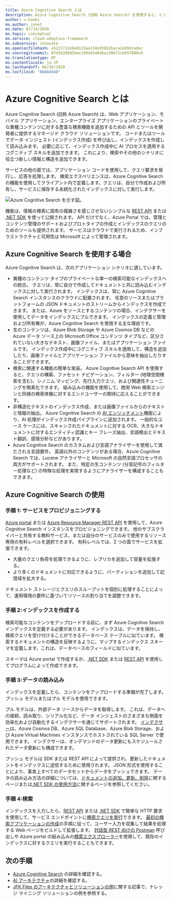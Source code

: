 ```yaml
---
title: Azure Cognitive Search とは
description: Azure Cognitive Search (旧称 Azure Search) を使用すると、インデックス作成中に AI プロセスを適用できます。
author: v-hanki
ms.author: janet
ms.date: 07/14/2020
ms.topic: conceptual
ms.service: cloud-adoption-framework
ms.subservice: innovate
ms.openlocfilehash: a5221713e9e6125aa134e958b2baca2e99dcadec
ms.sourcegitcommit: 07d56209d56ee199dd148dbac59671cbb57880c0
ms.translationtype: HT
ms.contentlocale: ja-JP
ms.lasthandoff: 08/26/2020
ms.locfileid: "88884540"
---
```

<!-- cSpell:ignore Lucene -->

<!-- docsTest:casing "JFK Files" -->
<!-- docsTest:ignore "Azure Search" -->

# <a name="what-is-azure-cognitive-search"></a>Azure Cognitive Search とは

Azure Cognitive Search (旧称 Azure Search) は、Web アプリケーション、モバイル アプリケーション、エンタープライズ アプリケーションのプライベートな異種コンテンツに対する豊富な検索機能を追加するための API とツールを開発者に提供するマネージド クラウド ソリューションです。 コードまたはツールでデータ インジェスト (インデックス作成) を呼び出し、インデックスを作成して読み込みます。 必要に応じて、インデックス作成中に AI プロセスを適用するコグニティブ スキルを追加できます。 これにより、検索やその他のシナリオに役立つ新しい情報と構造を追加できます。

サービスの他の面では、アプリケーション コードを使用して、クエリ要求を発行し、応答を処理します。 検索エクスペリエンスは、Azure Cognitive Search の機能を使用してクライアント内で定義します。クエリは、自分で作成および所有し、サービスに保存する永続化されたインデックスに対して実行します。

![Azure Cognitive Search を示す図。](../../_images/ai-cognitive-search.png)

機能は、情報の検索に固有の複雑さを感じさせないシンプルな [REST API](/rest/api/searchservice/) または [.NET SDK](/azure/search/search-howto-dotnet-sdk) を使って公開されます。 API だけでなく、Azure Portal では、管理とコンテンツ管理のサポートおよびプロトタイプの作成とインデックスのクエリのためのツールも提供されます。 サービスはクラウドで実行されるため、インフラストラクチャと可用性は Microsoft によって管理されます。

## <a name="when-to-use-azure-cognitive-search"></a>Azure Cognitive Search を使用する場合

Azure Cognitive Search は、次のアプリケーション シナリオに適しています。

- 異種のコンテンツ タイプのプライベートな単一の検索可能なインデックスへの統合。 クエリは、常に自分で作成してドキュメントと共に読み込むインデックスに対して実行されます。 インデックスは、常に Azure Cognitive Search インスタンスのクラウドに配置されます。 任意のソースまたはプラットフォームの JSON ドキュメントのストリームからインデックスを作成できます。 または、Azure をソースとするコンテンツの場合、インデクサーを使用してデータをインデックスにプルできます。 インデックスの定義と管理および所有権が、Azure Cognitive Search を使用する主な理由です。
- 生のコンテンツは、Azure Blob Storage や Azure Cosmos DB などの Azure データ ソース上の Microsoft Office コンテンツ タイプなど、区分されていない大きなテキスト、画像ファイル、またはアプリケーション ファイルです。 インデックス作成中にコグニティブ スキルを適用して、構造を追加したり、画像ファイルとアプリケーション ファイルから意味を抽出したりすることができます。
- 検索に関連する機能の簡単な実装。 Azure Cognitive Search API を使用すると、クエリの構築、ファセット ナビゲーション、フィルター (地理空間検索を含む)、シノニム マッピング、先行入力クエリ、および関連性チューニングを簡素化できます。 組み込みの機能を使用して、商用 Web 検索エンジンと同様の検索体験に対するエンドユーザーの期待に応えることができます。
- 非構造化テキストのインデックス作成、または画像ファイルからのテキストと情報の抽出。 Azure Cognitive Search の [AI エンリッチメント](/azure/search/cognitive-search-concept-intro)機能により、AI 処理がインデックス作成パイプラインに追加されます。 一般的なユース ケースには、スキャンされたドキュメントに対する OCR、大きなドキュメントに対するエンティティ認識とキー フレーズ抽出、言語検出とテキスト翻訳、感情分析などがあります。
- Azure Cognitive Search のカスタムおよび言語アナライザーを使用して満たされる言語要件。 英語以外のコンテンツがある場合、Azure Cognitive Search では、Lucene アナライザーと Microsoft の自然言語プロセッサの両方がサポートされます。 また、特定の生コンテンツ (分音記号のフィルター処理など) の特殊な処理を実現するようにアナライザーを構成することもできます。

## <a name="use-azure-cognitive-search"></a>Azure Cognitive Search の使用

### <a name="step-1-provision-the-service"></a>手順 1: サービスをプロビジョニングする

[Azure portal](https://portal.azure.com/) または [Azure Resource Manager REST API](/rest/api/searchmanagement/) を使用して、Azure Cognitive Search インスタンスをプロビジョニングできます。 他のサブスクライバーと共有する無料サービス、または自分のサービスのみで使用するリソース専用の有料レベルを選択できます。 有料レベルでは、2 つの面でサービスを拡張できます。

- 大量のクエリ負荷を処理できるように、レプリカを追加して容量を拡張する。
- より多くのドキュメントに対応できるように、パーティションを追加して記憶域を拡大する。

ドキュメント ストレージとクエリのスループットを個別に処理することによって、運用環境の要件に基づいてリソースの割り当てを調整できます。

### <a name="step-2-create-an-index"></a>手順 2:インデックスを作成する

検索可能なコンテンツをアップロードする前に、まず Azure Cognitive Search インデックスを定義する必要があります。 インデックスは、データを保持し、検索クエリを受け付けることができるデータベース テーブルに似ています。 検索するドキュメントの構造を反映するように、マップするインデックス スキーマを定義します。これは、データベースのフィールドに似ています。

スキーマは Azure portal で作成するか、[.NET SDK](/azure/search/search-howto-dotnet-sdk) または [REST API](/rest/api/searchservice/) を使用してプログラムによって作成できます。

### <a name="step-3-load-data"></a>手順 3:データの読み込み

インデックスを定義したら、コンテンツをアップロードする準備が完了します。 プッシュ モデルまたはプル モデルを使用できます。

プル モデルは、外部データ ソースからデータを取得します。 これは、データへの接続、読み取り、シリアル化など、データ インジェストのさまざまな側面を効率化および自動化するインデクサーを通じてサポートされます。 [インデクサー](/rest/api/searchservice/Indexer-operations)は、Azure Cosmos DB、Azure SQL Database、Azure Blob Storage、および Azure Virtual Machines インスタンスでホストされている SQL Server で使用できます。 インデクサーは、オンデマンドのデータ更新にもスケジュールされたデータ更新にも構成できます。

プッシュ モデルは SDK または REST API によって提供され、更新したドキュメントをインデックスに送信するために使用されます。 JSON 形式を使用することにより、事実上すべてのデータセットからデータをプッシュできます。 データの読み込み方法の詳細については、[ドキュメントの追加、更新、削除](/rest/api/searchservice/addupdate-or-delete-documents)に関するページまたは[.NET SDK の使用方法](/azure/search/search-howto-dotnet-sdk)に関するページを参照してください。

### <a name="step-4-search"></a>手順 4:検索

インデックスを入力したら、[REST API](/rest/api/searchservice/search-documents) または [.NET SDK](/dotnet/api/microsoft.azure.search.idocumentsoperations?view=azure-dotnet) で簡単な HTTP 要求を使用して、サービス エンドポイントに[検索クエリを発行](/azure/search/search-query-overview)できます。 [最初の検索アプリケーションの作成](/azure/search/tutorial-csharp-create-first-app)の手順に従って、ユーザー入力を収集して結果を処理する Web ページをビルドして拡張します。 [対話型 REST 向けの Postman](/azure/search/search-get-started-postman) 呼び出しや Azure portal の組み込みの[検索エクスプローラー](/azure/search/search-explorer)を使用して、既存のインデックスに対するクエリを実行することもできます。

## <a name="next-steps"></a>次の手順

- [Azure Cognitive Search](/azure/search/) の詳細を確認する。
- [AI アーキテクチャ](/azure/architecture/browse/)の詳細を確認する。
- [JFK Files のアーキテクチャとソリューションの例](/azure/architecture/solution-ideas/articles/cognitive-search-with-skillsets)に関する記事で、ナレッジ マイニング ソリューションの例を参照する。
